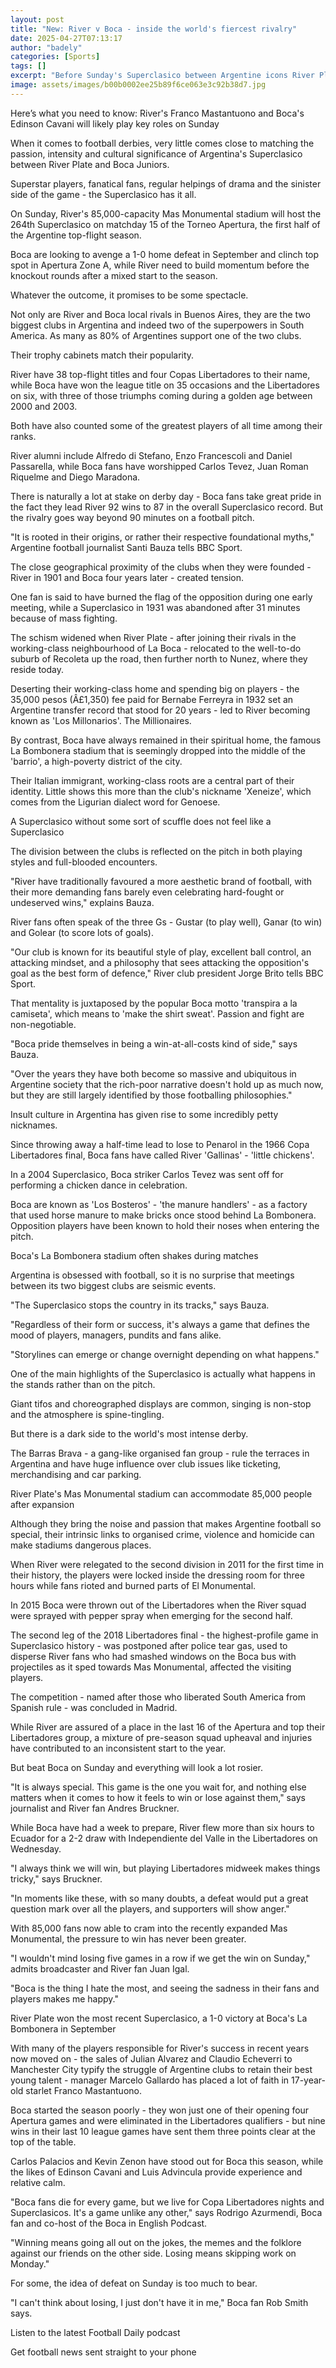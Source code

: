 ```yaml
---
layout: post
title: "New: River v Boca - inside the world's fiercest rivalry"
date: 2025-04-27T07:13:17
author: "badely"
categories: [Sports]
tags: []
excerpt: "Before Sunday's Superclasico between Argentine icons River Plate and Boca Juniors, BBC Sport tells the story of arguably football's biggest rivalry."
image: assets/images/b00b0002ee25b89f6ce063e3c92b38d7.jpg
---
```


Here’s what you need to know: River's Franco Mastantuono and Boca's Edinson Cavani will likely play key roles on Sunday

When it comes to football derbies, very little comes close to matching the passion, intensity and cultural significance of Argentina's Superclasico between River Plate and Boca Juniors.

Superstar players, fanatical fans, regular helpings of drama and the sinister side of the game - the Superclasico has it all.

On Sunday, River's 85,000-capacity Mas Monumental stadium will host the 264th Superclasico on matchday 15 of the Torneo Apertura, the first half of the Argentine top-flight season. 

Boca are looking to avenge a 1-0 home defeat in September and clinch top spot in Apertura Zone A, while River need to build momentum before the knockout rounds after a mixed start to the season.

Whatever the outcome, it promises to be some spectacle.

Not only are River and Boca local rivals in Buenos Aires, they are the two biggest clubs in Argentina and indeed two of the superpowers in South America. As many as 80% of Argentines support one of the two clubs.

Their trophy cabinets match their popularity.

River have 38 top-flight titles and four Copas Libertadores to their name, while Boca have won the league title on 35 occasions and the Libertadores on six, with three of those triumphs coming during a golden age between 2000 and 2003.

Both have also counted some of the greatest players of all time among their ranks. 

River alumni include Alfredo di Stefano, Enzo Francescoli and Daniel Passarella, while Boca fans have worshipped Carlos Tevez, Juan Roman Riquelme and Diego Maradona.

There is naturally a lot at stake on derby day - Boca fans take great pride in the fact they lead River 92 wins to 87 in the overall Superclasico record. But the rivalry goes way beyond 90 minutes on a football pitch.

"It is rooted in their origins, or rather their respective foundational myths," Argentine football journalist Santi Bauza tells BBC Sport.

The close geographical proximity of the clubs when they were founded - River in 1901 and Boca four years later - created tension.

One fan is said to have burned the flag of the opposition during one early meeting, while a Superclasico in 1931 was abandoned after 31 minutes because of mass fighting.

The schism widened when River Plate - after joining their rivals in the working-class neighbourhood of La Boca - relocated to the well-to-do suburb of Recoleta up the road, then further north to Nunez, where they reside today.

Deserting their working-class home and spending big on players - the 35,000 pesos (Â£1,350) fee paid for Bernabe Ferreyra in 1932 set an Argentine transfer record that stood for 20 years - led to River becoming known as 'Los Millonarios'. The Millionaires.

By contrast, Boca have always remained in their spiritual home, the famous La Bombonera stadium that is seemingly dropped into the middle of the 'barrio', a high-poverty district of the city.

Their Italian immigrant, working-class roots are a central part of their identity. Little shows this more than the club's nickname 'Xeneize', which comes from the Ligurian dialect word for Genoese.

A Superclasico without some sort of scuffle does not feel like a Superclasico

The division between the clubs is reflected on the pitch in both playing styles and full-blooded encounters.

"River have traditionally favoured a more aesthetic brand of football, with their more demanding fans barely even celebrating hard-fought or undeserved wins," explains Bauza. 

River fans often speak of the three Gs - Gustar (to play well), Ganar (to win) and Golear (to score lots of goals).

"Our club is known for its beautiful style of play, excellent ball control, an attacking mindset, and a philosophy that sees attacking the opposition's goal as the best form of defence," River club president Jorge Brito tells BBC Sport.

That mentality is juxtaposed by the popular Boca motto 'transpira a la camiseta', which means to 'make the shirt sweat'. Passion and fight are non-negotiable.

"Boca pride themselves in being a win-at-all-costs kind of side," says Bauza.

"Over the years they have both become so massive and ubiquitous in Argentine society that the rich-poor narrative doesn't hold up as much now, but they are still largely identified by those footballing philosophies."

Insult culture in Argentina has given rise to some incredibly petty nicknames.

Since throwing away a half-time lead to lose to Penarol in the 1966 Copa Libertadores final, Boca fans have called River 'Gallinas' - 'little chickens'.

In a 2004 Superclasico, Boca striker Carlos Tevez was sent off for performing a chicken dance in celebration.

Boca are known as 'Los Bosteros' - 'the manure handlers' - as a factory that used horse manure to make bricks once stood behind La Bombonera. Opposition players have been known to hold their noses when entering the pitch.

Boca's La Bombonera stadium often shakes during matches

Argentina is obsessed with football, so it is no surprise that meetings between its two biggest clubs are seismic events.

"The Superclasico stops the country in its tracks," says Bauza.

"Regardless of their form or success, it's always a game that defines the mood of players, managers, pundits and fans alike.

"Storylines can emerge or change overnight depending on what happens."

One of the main highlights of the Superclasico is actually what happens in the stands rather than on the pitch.

Giant tifos and choreographed displays are common, singing is non-stop and the atmosphere is spine-tingling.

But there is a dark side to the world's most intense derby.

The Barras Brava - a gang-like organised fan group - rule the terraces in Argentina and have huge influence over club issues like ticketing, merchandising and car parking.

River Plate's Mas Monumental stadium can accommodate 85,000 people after expansion

Although they bring the noise and passion that makes Argentine football so special, their intrinsic links to organised crime, violence and homicide can make stadiums dangerous places.

When River were relegated to the second division in 2011 for the first time in their history, the players were locked inside the dressing room for three hours while fans rioted and burned parts of El Monumental.

In 2015 Boca were thrown out of the Libertadores when the River squad were sprayed with pepper spray when emerging for the second half.

The second leg of the 2018 Libertadores final - the highest-profile game in Superclasico history - was postponed after police tear gas, used to disperse River fans who had smashed windows on the Boca bus with projectiles as it sped towards Mas Monumental, affected the visiting players.

The competition - named after those who liberated South America from Spanish rule - was concluded in Madrid.

While River are assured of a place in the last 16 of the Apertura and top their Libertadores group, a mixture of pre-season squad upheaval and injuries have contributed to an inconsistent start to the year.

But beat Boca on Sunday and everything will look a lot rosier.

"It is always special. This game is the one you wait for, and nothing else matters when it comes to how it feels to win or lose against them," says journalist and River fan Andres Bruckner.

While Boca have had a week to prepare, River flew more than six hours to Ecuador for a 2-2 draw with Independiente del Valle in the Libertadores on Wednesday.

"I always think we will win, but playing Libertadores midweek makes things tricky," says Bruckner.

"In moments like these, with so many doubts, a defeat would put a great question mark over all the players, and supporters will show anger."

With 85,000 fans now able to cram into the recently expanded Mas Monumental, the pressure to win has never been greater.

"I wouldn't mind losing five games in a row if we get the win on Sunday," admits broadcaster and River fan Juan Igal. 

"Boca is the thing I hate the most, and seeing the sadness in their fans and players makes me happy."

River Plate won the most recent Superclasico, a 1-0 victory at Boca's La Bombonera in September

With many of the players responsible for River's success in recent years now moved on - the sales of Julian Alvarez and Claudio Echeverri to Manchester City typify the struggle of Argentine clubs to retain their best young talent - manager Marcelo Gallardo has placed a lot of faith in 17-year-old starlet Franco Mastantuono.

Boca started the season poorly - they won just one of their opening four Apertura games and were eliminated in the Libertadores qualifiers - but nine wins in their last 10 league games have sent them three points clear at the top of the table.

Carlos Palacios and Kevin Zenon have stood out for Boca this season, while the likes of Edinson Cavani and Luis Advincula provide experience and relative calm.

"Boca fans die for every game, but we live for Copa Libertadores nights and Superclasicos. It's a game unlike any other," says Rodrigo Azurmendi, Boca fan and co-host of the Boca in English Podcast.

"Winning means going all out on the jokes, the memes and the folklore against our friends on the other side. Losing means skipping work on Monday."

For some, the idea of defeat on Sunday is too much to bear. 

"I can't think about losing, I just don't have it in me," Boca fan Rob Smith says.

Listen to the latest Football Daily podcast

Get football news sent straight to your phone

